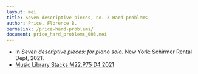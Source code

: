 ```yaml
---
layout: mei
title: Seven descriptive pieces, no. 3 Hard problems
author: Price, Florence B.
permalink: /price-hard-problems/
document: price_hard_problems_003.mei
---
```


- In *Seven descriptive pieces: for piano solo.* New York: Schirmer Rental Dept, 2021.
- <a href="https://tufts-primo.hosted.exlibrisgroup.com/permalink/f/bnf7qa/01TUN_ALMA21281768780003851" target="_blank">Music Library Stacks M22.P75 D4 2021</a>
